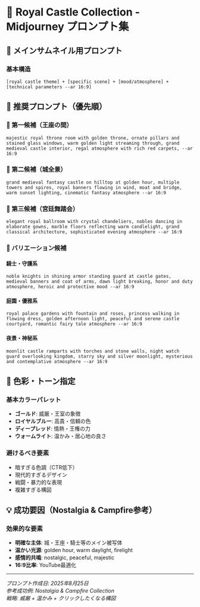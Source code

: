 # 🏰 Royal Castle Collection - Midjourney プロンプト集

## 🎯 メインサムネイル用プロンプト

### 基本構造
```
[royal castle theme] + [specific scene] + [mood/atmosphere] + [technical parameters --ar 16:9]
```

## 👑 推奨プロンプト（優先順）

### 🥇 第一候補（王座の間）
```
majestic royal throne room with golden throne, ornate pillars and stained glass windows, warm golden light streaming through, grand medieval castle interior, regal atmosphere with rich red carpets, --ar 16:9
```

### 🥈 第二候補（城全景）
```
grand medieval fantasy castle on hilltop at golden hour, multiple towers and spires, royal banners flowing in wind, moat and bridge, warm sunset lighting, cinematic fantasy atmosphere --ar 16:9
```

### 🥉 第三候補（宮廷舞踏会）
```
elegant royal ballroom with crystal chandeliers, nobles dancing in elaborate gowns, marble floors reflecting warm candlelight, grand classical architecture, sophisticated evening atmosphere --ar 16:9
```

### 🏰 バリエーション候補

#### 騎士・守護系
```
noble knights in shining armor standing guard at castle gates, medieval banners and coat of arms, dawn light breaking, honor and duty atmosphere, heroic and protective mood --ar 16:9
```

#### 庭園・優雅系  
```
royal palace gardens with fountain and roses, princess walking in flowing dress, golden afternoon light, peaceful and serene castle courtyard, romantic fairy tale atmosphere --ar 16:9
```

#### 夜景・神秘系
```
moonlit castle ramparts with torches and stone walls, night watch guard overlooking kingdom, starry sky and silver moonlight, mysterious and contemplative atmosphere --ar 16:9
```

## 🎨 色彩・トーン指定

### 基本カラーパレット
- **ゴールド**: 威厳・王室の象徴
- **ロイヤルブルー**: 高貴・信頼の色
- **ディープレッド**: 情熱・王権の力
- **ウォームライト**: 温かみ・居心地の良さ

### 避けるべき要素
- 暗すぎる色調（CTR低下）
- 現代的すぎるデザイン
- 戦闘・暴力的な表現
- 複雑すぎる構図

## 💡 成功要因（Nostalgia & Campfire参考）

### 効果的な要素
- **明確な主体**: 城・王座・騎士等のメイン被写体
- **温かい光源**: golden hour, warm daylight, firelight
- **感情的共鳴**: nostalgic, peaceful, majestic
- **16:9比率**: YouTube最適化

---

*プロンプト作成日: 2025年8月25日*  
*参考成功例: Nostalgia & Campfire Collection*  
*戦略: 威厳 + 温かみ + クリックしたくなる構図*